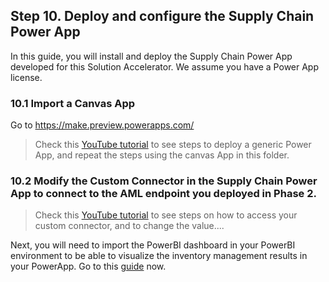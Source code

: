 ## Step 10. Deploy and configure the Supply Chain Power App

In this guide, you will install and deploy the Supply Chain Power App developed for this Solution Accelerator. We assume you have a Power App license. 

### 10.1 Import a Canvas App 

Go to https://make.preview.powerapps.com/

> Check this [YouTube tutorial](https://www.youtube.com/watch?v=QYZEmCedSr8) to see steps to deploy a generic Power App, and repeat the steps using the canvas App in this folder.

### 10.2 Modify the Custom Connector in the Supply Chain Power App to connect to the AML endpoint you deployed in Phase 2.   


> Check this [YouTube tutorial]([https://www.youtube.com/watch?v=QYZEmCedSr8](https://www.youtube.com/watch?v=pofGwmooupA)) to see steps on how to access your custom connector, and to change the value....


Next, you will need to import the PowerBI dashboard in your PowerBI environment to be able to visualize the inventory management results in your PowerApp. Go to this [guide](../PowerBI/README.md) now.
